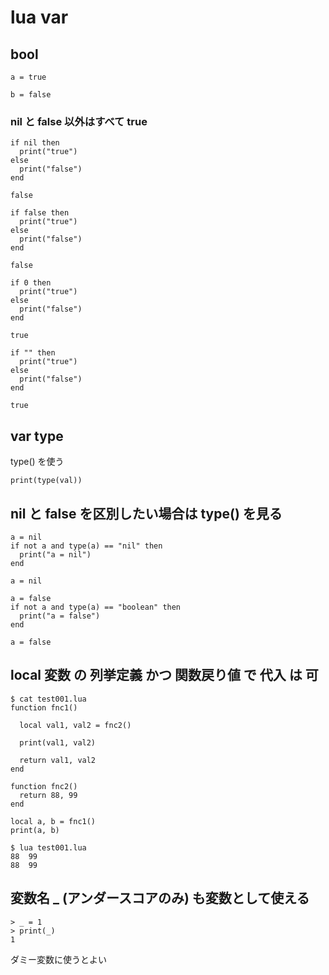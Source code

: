 
# lua var


## bool

```
a = true
```

```
b = false
```


### nil と false 以外はすべて true

```
if nil then
  print("true")
else
  print("false")
end
```

```
false
```

```
if false then
  print("true")
else
  print("false")
end
```

```
false
```

```
if 0 then
  print("true")
else
  print("false")
end
```

```
true
```

```
if "" then
  print("true")
else
  print("false")
end
```

```
true
```


## var type

type() を使う

```
print(type(val))
```


## nil と false を区別したい場合は type() を見る

```
a = nil
if not a and type(a) == "nil" then
  print("a = nil")
end
```

```
a = nil
```

```
a = false
if not a and type(a) == "boolean" then
  print("a = false")
end
```

```
a = false
```


## local 変数 の 列挙定義 かつ 関数戻り値 で 代入 は 可

```
$ cat test001.lua 
function fnc1()

  local val1, val2 = fnc2()

  print(val1, val2)

  return val1, val2
end

function fnc2()
  return 88, 99
end

local a, b = fnc1()
print(a, b)

$ lua test001.lua 
88	99
88	99
```


## 変数名 _ (アンダースコアのみ) も変数として使える

```
> _ = 1
> print(_)
1
```

ダミー変数に使うとよい


